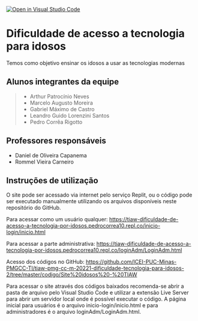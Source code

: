[![Open in Visual Studio Code](https://classroom.github.com/assets/open-in-vscode-c66648af7eb3fe8bc4f294546bfd86ef473780cde1dea487d3c4ff354943c9ae.svg)](https://classroom.github.com/online_ide?assignment_repo_id=7639579&assignment_repo_type=AssignmentRepo)
# Dificuldade de acesso a tecnologia para idosos
Temos como objetivo ensinar os idosos a usar as tecnologias modernas

## Alunos integrantes da equipe

> - Arthur Patrocínio Neves
> - Marcelo Augusto Moreira
> - Gabriel Máximo de Castro
> - Leandro Guido Lorenzini Santos
> - Pedro Corrêa Rigotto

## Professores responsáveis

* Daniel de Oliveira Capanema
* Rommel Vieira Carneiro

## Instruções de utilização

O site pode ser acessado via internet pelo serviço Replit, ou o código pode ser executado manualmente utilizando os arquivos disponíveis neste repositório do GitHub. 

Para acessar como um usuário qualquer: https://tiaw-dificuldade-de-acesso-a-tecnologia-por-idosos.pedrocorrea10.repl.co/inicio-login/inicio.html

Para acessar a parte administrativa: https://tiaw-dificuldade-de-acesso-a-tecnologia-por-idosos.pedrocorrea10.repl.co/loginAdm/LoginAdm.html

Acesso dos códigos no GitHub: https://github.com/ICEI-PUC-Minas-PMGCC-TI/tiaw-pmg-cc-m-20221-dificuldade-tecnologia-para-idosos-2/tree/master/codigo/Site%20idosos%20-%20TIAW

Para acessar o site através dos códigos baixados recomenda-se abrir a pasta de arquivo pelo Visual Studio Code e utilizar a extensão Live Server para abrir um servidor local onde é possível executar o código. A página inicial para usuários é o arquivo inicio-login/inicio.html e para administradores é o arquivo loginAdm/LoginAdm.html.
